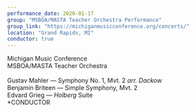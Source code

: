 ```yaml
---
performance_date: 2020-01-17
group: "MSBOA/MASTA Teacher Orchestra Performance"
group_link: "https://michiganmusicconference.org/concerts/"
location: "Grand Rapids, MI"
conductor: true
---
```

Michigan Music Conference<br/>
MSBOA/MASTA Teacher Orchestra<br/>
<br/>
Gustav Mahler — Symphony No. 1, Mvt. 2 _arr. Dackow_ <br/>
Benjamin Briteen — Simple Symphony, Mvt. 2<br/>
Edvard Grieg — _Holberg_ Suite<br/>
*CONDUCTOR
